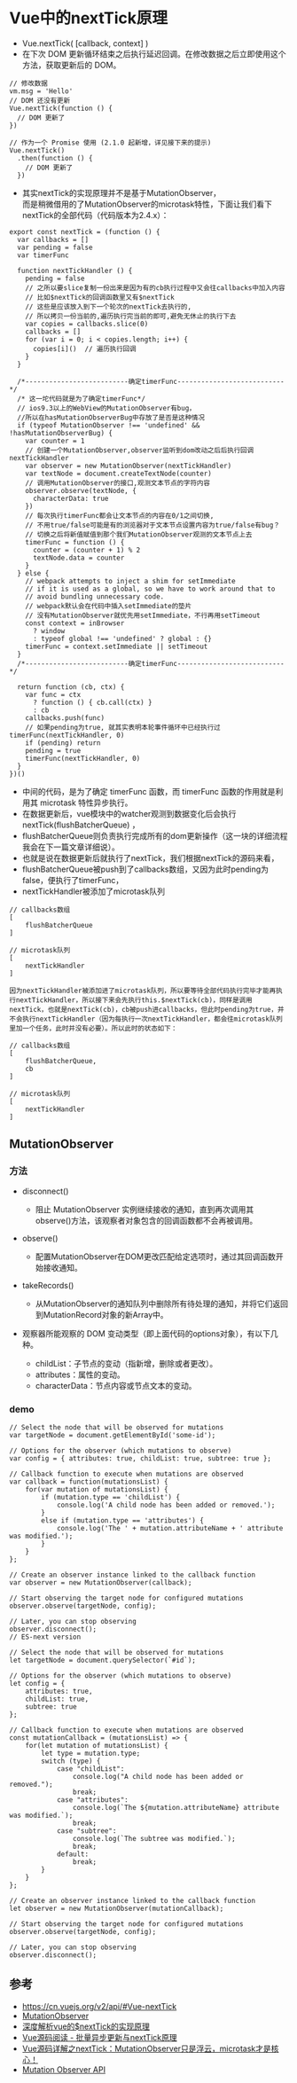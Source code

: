 # Vue中的nextTick原理

- Vue.nextTick( [callback, context] )
- 在下次 DOM 更新循环结束之后执行延迟回调。在修改数据之后立即使用这个方法，获取更新后的 DOM。
```
// 修改数据
vm.msg = 'Hello'
// DOM 还没有更新
Vue.nextTick(function () {
  // DOM 更新了
})

// 作为一个 Promise 使用 (2.1.0 起新增，详见接下来的提示)
Vue.nextTick()
  .then(function () {
    // DOM 更新了
  })
```

- 其实nextTick的实现原理并不是基于MutationObserver，    
而是稍微借用的了MutationObserver的microtask特性，下面让我们看下nextTick的全部代码（代码版本为2.4.x）：

```
export const nextTick = (function () {
  var callbacks = []
  var pending = false
  var timerFunc
  
  function nextTickHandler () {
    pending = false
    // 之所以要slice复制一份出来是因为有的cb执行过程中又会往callbacks中加入内容
    // 比如$nextTick的回调函数里又有$nextTick
    // 这些是应该放入到下一个轮次的nextTick去执行的,
    // 所以拷贝一份当前的,遍历执行完当前的即可,避免无休止的执行下去
    var copies = callbacks.slice(0)
    callbacks = []
    for (var i = 0; i < copies.length; i++) {
      copies[i]()  // 遍历执行回调
    }
  }
    
  /*--------------------------确定timerFunc---------------------------*/
  /* 这一坨代码就是为了确定timerFunc*/
  // ios9.3以上的WebView的MutationObserver有bug，
  //所以在hasMutationObserverBug中存放了是否是这种情况
  if (typeof MutationObserver !== 'undefined' && !hasMutationObserverBug) {
    var counter = 1
    // 创建一个MutationObserver,observer监听到dom改动之后后执行回调nextTickHandler
    var observer = new MutationObserver(nextTickHandler)
    var textNode = document.createTextNode(counter)
    // 调用MutationObserver的接口,观测文本节点的字符内容
    observer.observe(textNode, {
      characterData: true
    })
    // 每次执行timerFunc都会让文本节点的内容在0/1之间切换,
    // 不用true/false可能是有的浏览器对于文本节点设置内容为true/false有bug？
    // 切换之后将新值赋值到那个我们MutationObserver观测的文本节点上去
    timerFunc = function () {
      counter = (counter + 1) % 2
      textNode.data = counter
    }
  } else {
    // webpack attempts to inject a shim for setImmediate
    // if it is used as a global, so we have to work around that to
    // avoid bundling unnecessary code.
	// webpack默认会在代码中插入setImmediate的垫片
    // 没有MutationObserver就优先用setImmediate，不行再用setTimeout
    const context = inBrowser
      ? window
      : typeof global !== 'undefined' ? global : {}
    timerFunc = context.setImmediate || setTimeout
  }
  /*--------------------------确定timerFunc---------------------------*/
    
  return function (cb, ctx) {
    var func = ctx
      ? function () { cb.call(ctx) }
      : cb
    callbacks.push(func)
    // 如果pending为true, 就其实表明本轮事件循环中已经执行过timerFunc(nextTickHandler, 0)
    if (pending) return
    pending = true
    timerFunc(nextTickHandler, 0)
  }
})()
```

- 中间的代码，是为了确定 timerFunc 函数，而 timerFunc 函数的作用就是利用其 microtask 特性异步执行。
- 在数据更新后，vue模块中的watcher观测到数据变化后会执行nextTick(flushBatcherQueue) ，
- flushBatcherQueue则负责执行完成所有的dom更新操作（这一块的详细流程我会在下一篇文章详细说）。
-  也就是说在数据更新后就执行了nextTick，我们根据nextTick的源码来看，
- flushBatcherQueue被push到了callbacks数组，又因为此时pending为false，便执行了timerFunc，
- nextTickHandler被添加了microtask队列

```
// callbacks数组
[
    flushBatcherQueue
]

// microtask队列
[
    nextTickHandler
]

因为nextTickHandler被添加进了microtask队列，所以要等待全部代码执行完毕才能再执行nextTickHandler，所以接下来会先执行this.$nextTick(cb)，同样是调用nextTick，也就是nextTick(cb)，cb被push进callbacks，但此时pending为true，并不会执行nextTickHandler（因为每执行一次nextTickHandler，都会往microtask队列里加一个任务，此时并没有必要）。所以此时的状态如下：

// callbacks数组
[
    flushBatcherQueue,
    cb
]

// microtask队列
[
    nextTickHandler
]
```


## MutationObserver

### 方法
- disconnect()
  - 阻止 MutationObserver 实例继续接收的通知，直到再次调用其observe()方法，该观察者对象包含的回调函数都不会再被调用。
- observe()
  - 配置MutationObserver在DOM更改匹配给定选项时，通过其回调函数开始接收通知。
- takeRecords()
  - 从MutationObserver的通知队列中删除所有待处理的通知，并将它们返回到MutationRecord对象的新Array中。


- 观察器所能观察的 DOM 变动类型（即上面代码的options对象），有以下几种。

  - childList：子节点的变动（指新增，删除或者更改）。
  - attributes：属性的变动。
  - characterData：节点内容或节点文本的变动。


### demo

```
// Select the node that will be observed for mutations
var targetNode = document.getElementById('some-id');

// Options for the observer (which mutations to observe)
var config = { attributes: true, childList: true, subtree: true };

// Callback function to execute when mutations are observed
var callback = function(mutationsList) {
    for(var mutation of mutationsList) {
        if (mutation.type == 'childList') {
            console.log('A child node has been added or removed.');
        }
        else if (mutation.type == 'attributes') {
            console.log('The ' + mutation.attributeName + ' attribute was modified.');
        }
    }
};

// Create an observer instance linked to the callback function
var observer = new MutationObserver(callback);

// Start observing the target node for configured mutations
observer.observe(targetNode, config);

// Later, you can stop observing
observer.disconnect();
// ES-next version

// Select the node that will be observed for mutations
let targetNode = document.querySelector(`#id`);

// Options for the observer (which mutations to observe)
let config = {
    attributes: true,
    childList: true,
    subtree: true
};

// Callback function to execute when mutations are observed
const mutationCallback = (mutationsList) => {
    for(let mutation of mutationsList) {
        let type = mutation.type;
        switch (type) {
            case "childList":
                console.log("A child node has been added or removed.");
                break;
            case "attributes":
                console.log(`The ${mutation.attributeName} attribute was modified.`);
                break;
            case "subtree":
                console.log(`The subtree was modified.`);
                break;
            default:
                break;
        }
    }
};

// Create an observer instance linked to the callback function
let observer = new MutationObserver(mutationCallback);

// Start observing the target node for configured mutations
observer.observe(targetNode, config);

// Later, you can stop observing
observer.disconnect();
```


## 参考
- https://cn.vuejs.org/v2/api/#Vue-nextTick
- [MutationObserver](https://developer.mozilla.org/zh-CN/docs/Web/API/MutationObserver)
- [深度解析vue的$nextTick的实现原理 ](https://github.com/FlyDreame/2m-blog/issues/2)
- [Vue源码阅读 - 批量异步更新与nextTick原理](https://segmentfault.com/a/1190000015698196)
- [Vue源码详解之nextTick：MutationObserver只是浮云，microtask才是核心！](https://github.com/Ma63d/vue-analysis/issues/6)
- [Mutation Observer API](http://javascript.ruanyifeng.com/dom/mutationobserver.html)
